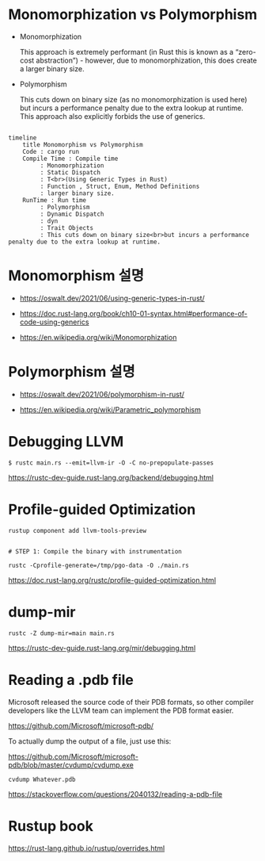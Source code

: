 # Monomorphization vs Polymorphism

- Monomorphization

     This approach is extremely performant (in Rust this is known as a “zero-cost abstraction”) - however, due to monomorphization, this does create a larger binary size.

- Polymorphism

    This cuts down on binary size (as no monomorphization is used here) but incurs a performance penalty due to the extra lookup at runtime. This approach also explicitly forbids the use of generics.


```mermaid

timeline
    title Monomorphism vs Polymorphism
    Code : cargo run
    Compile Time : Compile time
         : Monomorphization
         : Static Dispatch
         : T<br>(Using Generic Types in Rust)
         : Function , Struct, Enum, Method Definitions
         : larger binary size.
    RunTime : Run time
         : Polymorphism
         : Dynamic Dispatch
         : dyn
         : Trait Objects
         : This cuts down on binary size<br>but incurs a performance penalty due to the extra lookup at runtime.

```


# Monomorphism 설명

- https://oswalt.dev/2021/06/using-generic-types-in-rust/

- https://doc.rust-lang.org/book/ch10-01-syntax.html#performance-of-code-using-generics

- https://en.wikipedia.org/wiki/Monomorphization

# Polymorphism 설명

- https://oswalt.dev/2021/06/polymorphism-in-rust/

- https://en.wikipedia.org/wiki/Parametric_polymorphism

# Debugging LLVM

```
$ rustc main.rs --emit=llvm-ir -O -C no-prepopulate-passes

```

https://rustc-dev-guide.rust-lang.org/backend/debugging.html

# Profile-guided Optimization

```
rustup component add llvm-tools-preview


# STEP 1: Compile the binary with instrumentation

rustc -Cprofile-generate=/tmp/pgo-data -O ./main.rs

```

https://doc.rust-lang.org/rustc/profile-guided-optimization.html

# dump-mir

```
rustc -Z dump-mir=main main.rs

```

https://rustc-dev-guide.rust-lang.org/mir/debugging.html

# Reading a .pdb file 

Microsoft released the source code of their PDB formats, so other compiler developers like the LLVM team can implement the PDB format easier.

https://github.com/Microsoft/microsoft-pdb/

To actually dump the output of a file, just use this:

https://github.com/Microsoft/microsoft-pdb/blob/master/cvdump/cvdump.exe

```
cvdump Whatever.pdb

```

https://stackoverflow.com/questions/2040132/reading-a-pdb-file


# Rustup book

https://rust-lang.github.io/rustup/overrides.html
